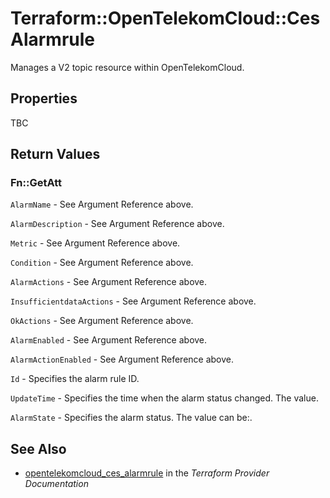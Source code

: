 # Terraform::OpenTelekomCloud::CesAlarmrule

Manages a V2 topic resource within OpenTelekomCloud.

## Properties

TBC

## Return Values

### Fn::GetAtt

`AlarmName` - See Argument Reference above.

`AlarmDescription` - See Argument Reference above.

`Metric` - See Argument Reference above.

`Condition` - See Argument Reference above.

`AlarmActions` - See Argument Reference above.

`InsufficientdataActions` - See Argument Reference above.

`OkActions` - See Argument Reference above.

`AlarmEnabled` - See Argument Reference above.

`AlarmActionEnabled` - See Argument Reference above.

`Id` - Specifies the alarm rule ID.

`UpdateTime` - Specifies the time when the alarm status changed. The value.

`AlarmState` - Specifies the alarm status. The value can be:.

## See Also

* [opentelekomcloud_ces_alarmrule](https://www.terraform.io/docs/providers/opentelekomcloud/r/ces_alarmrule.html) in the _Terraform Provider Documentation_